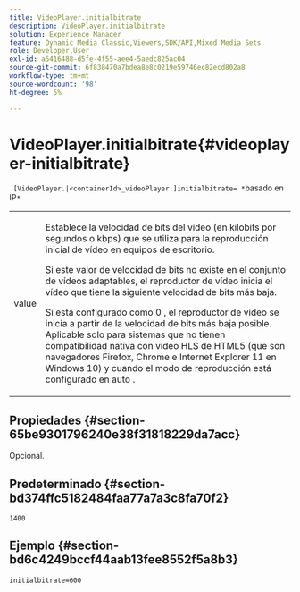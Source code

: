 ```yaml
---
title: VideoPlayer.initialbitrate
description: VideoPlayer.initialbitrate
solution: Experience Manager
feature: Dynamic Media Classic,Viewers,SDK/API,Mixed Media Sets
role: Developer,User
exl-id: a5416488-d5fe-4f55-aee4-5aedc825ac04
source-git-commit: 6f838470a7bdea8e8c0219e59746ec82ecd802a8
workflow-type: tm+mt
source-wordcount: '98'
ht-degree: 5%

---
```


# VideoPlayer.initialbitrate{#videoplayer-initialbitrate}

` [VideoPlayer.|<containerId>_videoPlayer.]initialbitrate= *`basado en IP`*`

<table id="table_6B56976AEADA440A9A6BC9C4F65D4ADA"> 
 <tbody> 
  <tr> 
   <td colname="col1"> <p> <span class="codeph"> <span class="varname"> value </span> </span> </p> </td> 
   <td colname="col2"> <p>Establece la velocidad de bits del vídeo (en kilobits por segundos o kbps) que se utiliza para la reproducción inicial de vídeo en equipos de escritorio. </p> <p>Si este valor de velocidad de bits no existe en el conjunto de vídeos adaptables, el reproductor de vídeo inicia el vídeo que tiene la siguiente velocidad de bits más baja. </p> <p>Si está configurado como <span class="codeph"> 0 </span>, el reproductor de vídeo se inicia a partir de la velocidad de bits más baja posible. Aplicable solo para sistemas que no tienen compatibilidad nativa con vídeo HLS de HTML5 (que son navegadores Firefox, Chrome e Internet Explorer 11 en Windows 10) y cuando el modo de reproducción está configurado en <span class="codeph"> auto </span>. </p> </td> 
  </tr> 
 </tbody> 
</table>

## Propiedades {#section-65be9301796240e38f31818229da7acc}

Opcional.

## Predeterminado {#section-bd374ffc5182484faa77a7a3c8fa70f2}

`1400`

## Ejemplo {#section-bd6c4249bccf44aab13fee8552f5a8b3}

`initialbitrate=600`
